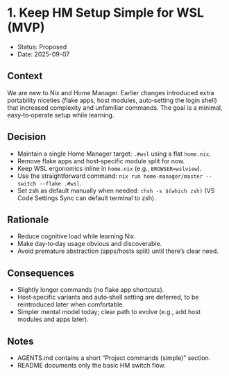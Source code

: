 # 1. Keep HM Setup Simple for WSL (MVP)

- Status: Proposed
- Date: 2025-09-07

## Context
We are new to Nix and Home Manager. Earlier changes introduced extra portability niceties (flake apps, host modules, auto‑setting the login shell) that increased complexity and unfamiliar commands. The goal is a minimal, easy‑to‑operate setup while learning.

## Decision
- Maintain a single Home Manager target: `.#wsl` using a flat `home.nix`.
- Remove flake apps and host‑specific module split for now.
- Keep WSL ergonomics inline in `home.nix` (e.g., `BROWSER=wslview`).
- Use the straightforward command: `nix run home-manager/master -- switch --flake .#wsl`.
- Set zsh as default manually when needed: `chsh -s $(which zsh)` (VS Code Settings Sync can default terminal to zsh).

## Rationale
- Reduce cognitive load while learning Nix.
- Make day‑to‑day usage obvious and discoverable.
- Avoid premature abstraction (apps/hosts split) until there’s clear need.

## Consequences
- Slightly longer commands (no flake app shortcuts).
- Host‑specific variants and auto‑shell setting are deferred, to be reintroduced later when comfortable.
- Simpler mental model today; clear path to evolve (e.g., add host modules and apps later).

## Notes
- AGENTS.md contains a short “Project commands (simple)” section.
- README documents only the basic HM switch flow.

